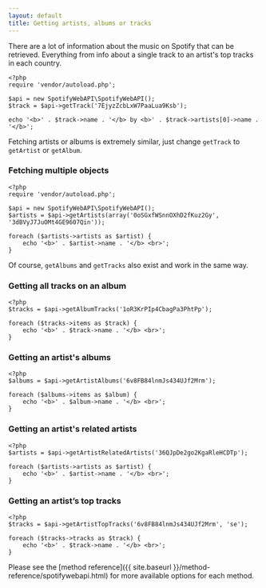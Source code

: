 ```yaml
---
layout: default
title: Getting artists, albums or tracks
---
```


There are a lot of information about the music on Spotify that can be retrieved.
Everything from info about a single track to an artist's top tracks in each country.

    <?php
    require 'vendor/autoload.php';

    $api = new SpotifyWebAPI\SpotifyWebAPI();
    $track = $api->getTrack('7EjyzZcbLxW7PaaLua9Ksb');

    echo '<b>' . $track->name . '</b> by <b>' . $track->artists[0]->name . '</b>';

Fetching artists or albums is extremely similar, just change `getTrack` to `getArtist` or `getAlbum`.

### Fetching multiple objects

    <?php
    require 'vendor/autoload.php';

    $api = new SpotifyWebAPI\SpotifyWebAPI();
    $artists = $api->getArtists(array('0oSGxfWSnnOXhD2fKuz2Gy', '3dBVyJ7JuOMt4GE9607Qin'));

    foreach ($artists->artists as $artist) {
        echo '<b>' . $artist->name . '</b> <br>';
    }

Of course, `getAlbums` and `getTracks` also exist and work in the same way.

### Getting all tracks on an album

    <?php
    $tracks = $api->getAlbumTracks('1oR3KrPIp4CbagPa3PhtPp');

    foreach ($tracks->items as $track) {
        echo '<b>' . $track->name . '</b> <br>';
    }

### Getting an artist's albums

    <?php
    $albums = $api->getArtistAlbums('6v8FB84lnmJs434UJf2Mrm');

    foreach ($albums->items as $album) {
        echo '<b>' . $album->name . '</b> <br>';
    }

### Getting an artist's related artists

    <?php
    $artists = $api->getArtistRelatedArtists('36QJpDe2go2KgaRleHCDTp');

    foreach ($artists->artists as $artist) {
        echo '<b>' . $artist->name . '</b> <br>';
    }

### Getting an artist’s top tracks

    <?php
    $tracks = $api->getArtistTopTracks('6v8FB84lnmJs434UJf2Mrm', 'se');

    foreach ($tracks->tracks as $track) {
        echo '<b>' . $track->name . '</b> <br>';
    }

Please see the [method reference]({{ site.baseurl }}/method-reference/spotifywebapi.html) for more available options for each method.
